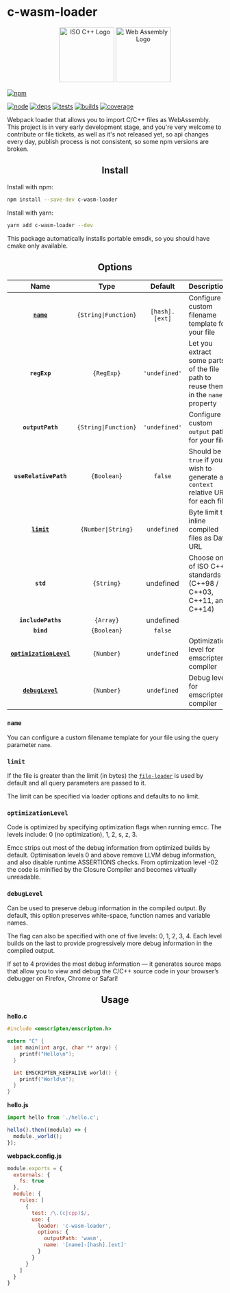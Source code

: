 # c-wasm-loader

<div align="center">
<a title="By Jeremy Kratz (https://github.com/isocpp/logos) [Copyrighted free use], via Wikimedia Commons" href="https://commons.wikimedia.org/wiki/File%3AISO_C%2B%2B_Logo.svg"><img height="128" alt="ISO C++ Logo" src="https://upload.wikimedia.org/wikipedia/commons/thumb/1/18/ISO_C%2B%2B_Logo.svg/256px-ISO_C%2B%2B_Logo.svg.png"/></a>
<a title="By Carlos Baraza [CC0], via Wikimedia Commons" href="https://commons.wikimedia.org/wiki/File%3AWeb_Assembly_Logo.svg"><img height="128" alt="Web Assembly Logo" src="https://upload.wikimedia.org/wikipedia/commons/thumb/c/c6/Web_Assembly_Logo.svg/512px-Web_Assembly_Logo.svg.png"/></a>
</div>

[![npm][npm]][npm-url]

[![node][node]][node-url]
[![deps][deps]][deps-url]
[![tests][tests]][tests-url]
[![builds][builds]][builds-url]
[![coverage][cover]][cover-url]

Webpack loader that allows you to import C/C++ files as WebAssembly.
This project is in very early development stage, and you're very welcome to contribute or file tickets, as well as it's not released yet, so api changes every day, publish process is not consistent, so some npm versions are broken.

<h2 align="center">Install</h2>

Install with npm:

```bash
npm install --save-dev c-wasm-loader
```

Install with yarn:

```bash
yarn add c-wasm-loader --dev
```

This package automatically installs portable emsdk, so you should have cmake only available.

<h2 align="center">Options</h2>

|Name|Type|Default|Description|
|:--:|:--:|:-----:|:----------|
|**[`name`](#name)**|`{String\|Function}`|`[hash].[ext]`|Configure a custom filename template for your file|
|**`regExp`**|`{RegExp}`|`'undefined'`|Let you extract some parts of the file path to reuse them in the `name` property|
|**`outputPath`**|`{String\|Function}`|`'undefined'`|Configure a custom `output` path for your file|
|**`useRelativePath`**|`{Boolean}`|`false`|Should be `true` if you wish to generate a `context` relative URL for each file|
|**[`limit`](#limit)**|`{Number\|String}`|`undefined`|Byte limit to inline compiled files as Data URL|
|**`std`**|`{String}`|undefined|Choose one of ISO C++ standards (C++98 / C++03, C++11, and C++14)|
|**`includePaths`**|`{Array}`|undefined||
|**`bind`**|`{Boolean}`|`false`||
|**[`optimizationLevel`](#optimizationLevel)**|`{Number}`|`undefined`|Optimization level for emscripten compiler|
|**[`debugLevel`](#debugLevel)**|`{Number}`|`undefined`|Debug level for emscripten compiler|

### `name`

You can configure a custom filename template for your file using the query parameter `name`.

### `limit`

If the file is greater than the limit (in bytes) the [`file-loader`](https://github.com/webpack-contrib/file-loader) is used by default and all query parameters are passed to it.

The limit can be specified via loader options and defaults to no limit.

### `optimizationLevel`

Code is optimized by specifying optimization flags when running emcc. The levels include: 0 (no optimization), 1, 2, s, z, 3.

Emcc strips out most of the debug information from optimized builds by default. Optimisation levels 0 and above remove LLVM debug information, and also disable runtime ASSERTIONS checks. From optimization level -02 the code is minified by the Closure Compiler and becomes virtually unreadable.

### `debugLevel`

Can be used to preserve debug information in the compiled output. By default, this option preserves white-space, function names and variable names.

The flag can also be specified with one of five levels: 0, 1, 2, 3, 4. Each level builds on the last to provide progressively more debug information in the compiled output.

If set to 4 provides the most debug information — it generates source maps that allow you to view and debug the C/C++ source code in your browser’s debugger on Firefox, Chrome or Safari!

<h2 align="center">Usage</h2>

**hello.c**
```c
#include <emscripten/emscripten.h>

extern "C" {
  int main(int argc, char ** argv) {
    printf("Hello\n");
  }

  int EMSCRIPTEN_KEEPALIVE world() {
    printf("World\n");
  }
}
```

**hello.js**
```js
import hello from './hello.c';

hello().then((module) => {
  module._world();
});
```

**webpack.config.js**
```js
module.exports = {
  externals: {
    fs: true
  },
  module: {
    rules: [
      {
        test: /\.(c|cpp)$/,
        use: {
          loader: 'c-wasm-loader',
          options: {
            outputPath: 'wasm',
            name: '[name]-[hash].[ext]'
          }
        }
      }
    ]
  }
}
```

[npm]: https://img.shields.io/npm/v/c-wasm-loader.svg
[npm-url]: https://www.npmjs.com/package/c-wasm-loader

[node]: https://img.shields.io/node/v/c-wasm-loader.svg
[node-url]: https://nodejs.org

[deps]: https://img.shields.io/david/yhaiovyi/c-wasm-loader.svg
[deps-url]: https://david-dm.org/yhaiovyi/c-wasm-loader

[tests]: https://img.shields.io/travis/yhaiovyi/c-wasm-loader/master.svg
[tests-url]: https://travis-ci.org/yhaiovyi/c-wasm-loader

[builds-url]: https://ci.appveyor.com/project/sokra/webpack/yhaiovyi/c-wasm-loader
[builds]: https://ci.appveyor.com/api/projects/status/github/yhaiovyi/c-wasm-loader?svg=true

[cover]: https://coveralls.io/repos/github/yhaiovyi/c-wasm-loader/badge.svg?branch=master
[cover-url]: https://coveralls.io/github/yhaiovyi/c-wasm-loader?branch=master
